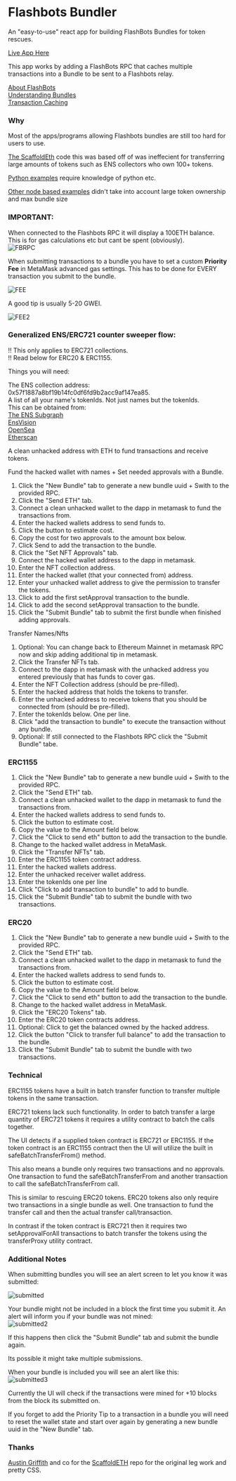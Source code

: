 # Flashbots Bundler

An "easy-to-use" react app for building FlashBots Bundles for token rescues.  

[Live App Here](https://bundler.lcfr.io)  

This app works by adding a FlashBots RPC that caches multiple transactions into a Bundle to be sent to a 
Flashbots relay.  

[About FlashBots](https://docs.flashbots.net/)  
[Understanding Bundles](https://docs.flashbots.net/flashbots-auction/searchers/advanced/understanding-bundles)  
[Transaction Caching](https://docs.flashbots.net/flashbots-protect/rpc/bundle-cache)  

### Why 
Most of the apps/programs allowing Flashbots bundles are still too hard for users to use.  

[The ScaffoldEth](https://github.com/scaffold-eth/scaffold-eth/tree/flashbots-bundler) code this was based off of was ineffecient for transferring large amounts of tokens such as ENS collectors who own 100+ tokens.  

[Python examples](https://github.com/lcfr-eth/ENSPublic/blob/main/ENSRescuer/rescuer.py) require knowledge of python etc.  

[Other node based examples](https://github.com/Arachnid/flashbots-ens-rescue/blob/master/src/index.ts) didn't take into account large token ownership and max bundle size


### IMPORTANT:  

When connected to the Flashbots RPC it will display a 100ETH balance.  
This is for gas calculations etc but cant be spent (obviously).  
![FBRPC](./public/Screen%20Shot%202023-05-22%20at%2010.10.25%20AM.png)  

When submitting transactions to a bundle you have to set a custom <b>Priority Fee</b> in MetaMask advanced gas settings. This has to be done for EVERY transaction you submit to the bundle.  

![FEE](./public/Screen%20Shot%202023-05-22%20at%2010.17.46%20AM.png)  

A good tip is usually 5-20 GWEI.  

![FEE2](./public/Screen%20Shot%202023-05-22%20at%2010.18.25%20AM.png)

### Generalized ENS/ERC721 counter sweeper flow:  

!! This only applies to ERC721 collections.  
!! Read below for ERC20 & ERC1155.  

Things you will need:  

The ENS collection address: 0x57f1887a8bf19b14fc0df6fd9b2acc9af147ea85.    
A list of all your name's tokenIds. Not just names but the tokenIds.  
This can be obtained from:  
[The ENS Subgraph](https://thegraph.com/hosted-service/subgraph/ensdomains/ens)  
[EnsVision](https://ens.vision)  
[OpenSea](https://opensea.io)  
[Etherscan](https://etherscan.io)  

A clean unhacked address with ETH to fund transactions and receive tokens.  

Fund the hacked wallet with names + Set needed approvals with a Bundle.

1) Click the "New Bundle" tab to generate a new bundle uuid + Swith to the provided RPC.
2) Click the "Send ETH" tab.
3) Connect a clean unhacked wallet to the dapp in metamask to fund the transactions from.
4) Enter the hacked wallets address to send funds to.
5) Click the button to estimate cost.
6) Copy the cost for two approvals to the amount box below.
7) Click Send to add the transaction to the bundle.
8) Click the "Set NFT Approvals" tab.
9) Connect the hacked wallet address to the dapp in metamask.
10) Enter the NFT collection address.
11) Enter the hacked wallet (that your connected from) address.
12) Enter your unhacked wallet address to give the permission to transfer the tokens.
13) Click to add the first setApproval transaction to the bundle.
14) Click to add the second setApproval transaction to the bundle.
15) Click the "Submit Bundle" tab to submit the first bundle when finished adding approvals.

Transfer Names/Nfts

1) Optional: You can change back to Ethereum Mainnet in metamask RPC now and skip adding additional tip in metamask.
2) Click the Transfer NFTs tab.
3) Connect to the dapp in metamask with the unhacked address you entered previously that has funds to cover gas.
4) Enter the NFT Collection address (should be pre-filled).
5) Enter the hacked address that holds the tokens to transfer.
6) Enter the unhacked address to receive tokens that you should be connected from (should be pre-filled).
7) Enter the tokenIds below. One per line. 
8) Click "add the transaction to bundle" to execute the transaction without any bundle. 
9) Optional: If still connected to the Flashbots RPC click the "Submit Bundle" tabe. 

### ERC1155  

1) Click the "New Bundle" tab to generate a new bundle uuid + Swith to the provided RPC.
2) Click the "Send ETH" tab.
3) Connect a clean unhacked wallet to the dapp in metamask to fund the transactions from.
4) Enter the hacked wallets address to send funds to.
5) Click the button to estimate cost.  
6) Copy the value to the Amount field below.
7) Click the "Click to send eth" button to add the transaction to the bundle.
8) Change to the hacked wallet address in MetaMask.
9) Click the "Transfer NFTs" tab. 
10) Enter the ERC1155 token contract address.
11) Enter the hacked wallets address.
12) Enter the unhacked receiver wallet address.
13) Enter the tokenIds one per line
14) Click "Click to add transaction to bundle" to add to bundle.
15) Click the "Submit Bundle" tab to submit the bundle with two transactions.

### ERC20  

1) Click the "New Bundle" tab to generate a new bundle uuid + Swith to the provided RPC.
2) Click the "Send ETH" tab.
3) Connect a clean unhacked wallet to the dapp in metamask to fund the transactions from.
4) Enter the hacked wallets address to send funds to.
5) Click the button to estimate cost.  
6) Copy the value to the Amount field below.
7) Click the "Click to send eth" button to add the transaction to the bundle.
8) Change to the hacked wallet address in MetaMask.
9) Click the "ERC20 Tokens" tab. 
10) Enter the ERC20 token contracts address.
11) Optional: Click to get the balanced owned by the hacked address.
12) Click the button "Click to transfer full balance" to add the transaction to the bundle. 
13) Click the "Submit Bundle" tab to submit the bundle with two transactions.


### Technical  

ERC1155 tokens have a built in batch transfer function to transfer multiple tokens in the same transaction.  

ERC721 tokens lack such functionality. In order to batch transfer a large quantity of ERC721 tokens it requires a utility contract to batch the calls together.  

The UI detects if a supplied token contract is ERC721 or ERC1155. If the token contract is an ERC1155 contract then the UI will utilize the built in safeBatchTransferFrom() method.  

This also means a bundle only requires two transactions and no approvals. One transaction to fund the safeBatchTransferFrom and another transaction to call the safeBatchTransferFrom call.  

This is similar to rescuing ERC20 tokens. ERC20 tokens also only require two transactions in a single bundle as well. One transaction to fund the transfer call and then the actual transfer call/transaction. 

In contrast if the token contract is ERC721 then it requires two setApprovalForAll transactions to batch transfer the tokens using the transferProxy utility contract. 

### Additional Notes

When submitting bundles you will see an alert screen to let you know it was submitted:

![submitted](public/Screen%20Shot%202023-05-21%20at%201.51.37%20PM.png)  

Your bundle might not be included in a block the first time you submit it. An alert will inform you if your bundle was not mined:  
![submitted2](public/Screen%20Shot%202023-05-21%20at%201.26.31%20PM.png)  

If this happens then click the "Submit Bundle" tab and submit the bundle again.  

Its possible it might take multiple submissions.  

When your bundle is included you will see an alert like this:  
![submitted3](public/Screen%20Shot%202023-05-21%20at%202.03.52%20PM.png)

Currently the UI will check if the transactions were mined for +10 blocks from the block its submitted on.  


If you forget to add the Priority Tip to a transaction in a bundle you will need to reset the wallet state and start over again by generating a new bundle uuid in the "New Bundle" tab.  

### Thanks
[Austin Griffith](https://twitter.com/austingriffith) and co for the [ScaffoldETH](https://github.com/scaffold-eth/scaffold-eth) repo for the original leg work and pretty CSS. 


